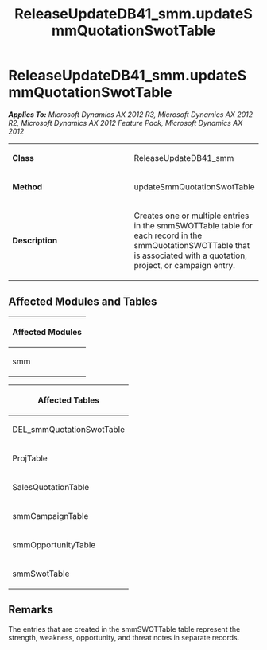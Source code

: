 ﻿---
title: ReleaseUpdateDB41_smm.updateSmmQuotationSwotTable
TOCTitle: ReleaseUpdateDB41_smm.updateSmmQuotationSwotTable
ms:assetid: 6542d91a-15ec-ba63-b0e8-239c99b1a588
ms:mtpsurl: https://msdn.microsoft.com/en-us/library/JJ719211(v=AX.60)
ms:contentKeyID: 49708750
ms.date: 05/18/2015
mtps_version: v=AX.60
---

# ReleaseUpdateDB41\_smm.updateSmmQuotationSwotTable 


_**Applies To:** Microsoft Dynamics AX 2012 R3, Microsoft Dynamics AX 2012 R2, Microsoft Dynamics AX 2012 Feature Pack, Microsoft Dynamics AX 2012_

<table>
<colgroup>
<col style="width: 50%" />
<col style="width: 50%" />
</colgroup>
<tbody>
<tr class="odd">
<td><p><strong>Class</strong></p></td>
<td><p>ReleaseUpdateDB41_smm</p></td>
</tr>
<tr class="even">
<td><p><strong>Method</strong></p></td>
<td><p>updateSmmQuotationSwotTable</p></td>
</tr>
<tr class="odd">
<td><p><strong>Description</strong></p></td>
<td><p>Creates one or multiple entries in the smmSWOTTable table for each record in the smmQuotationSWOTTable that is associated with a quotation, project, or campaign entry.</p></td>
</tr>
</tbody>
</table>


## Affected Modules and Tables

<table>
<colgroup>
<col style="width: 100%" />
</colgroup>
<thead>
<tr class="header">
<th><p>Affected Modules</p></th>
</tr>
</thead>
<tbody>
<tr class="odd">
<td><p>smm</p></td>
</tr>
</tbody>
</table>


<table>
<colgroup>
<col style="width: 100%" />
</colgroup>
<thead>
<tr class="header">
<th><p>Affected Tables</p></th>
</tr>
</thead>
<tbody>
<tr class="odd">
<td><p>DEL_smmQuotationSwotTable</p></td>
</tr>
<tr class="even">
<td><p>ProjTable</p></td>
</tr>
<tr class="odd">
<td><p>SalesQuotationTable</p></td>
</tr>
<tr class="even">
<td><p>smmCampaignTable</p></td>
</tr>
<tr class="odd">
<td><p>smmOpportunityTable</p></td>
</tr>
<tr class="even">
<td><p>smmSwotTable</p></td>
</tr>
</tbody>
</table>


## Remarks

The entries that are created in the smmSWOTTable table represent the strength, weakness, opportunity, and threat notes in separate records.

  


